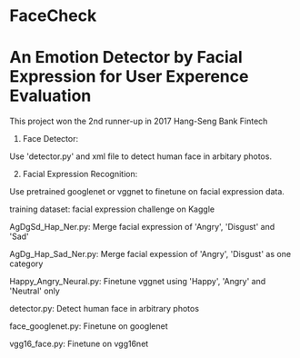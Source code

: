 # FaceCheck
# An Emotion Detector by Facial Expression for User Experence Evaluation
This project won the 2nd runner-up in 2017 Hang-Seng Bank Fintech

1) Face Detector:

Use 'detector.py' and xml file to detect human face in arbitary photos.

2) Facial Expression Recognition: 

Use pretrained googlenet or vggnet to finetune on facial expression data.

training dataset: facial expression challenge on Kaggle

AgDgSd_Hap_Ner.py: Merge facial expression of 'Angry', 'Disgust' and 'Sad'

AgDg_Hap_Sad_Ner.py: Merge facial expession of 'Angry', 'Disgust' as one category

Happy_Angry_Neural.py: Finetune vggnet using 'Happy', 'Angry' and 'Neutral' only

detector.py: Detect human face in arbitrary photos 

face_googlenet.py: Finetune on googlenet

vgg16_face.py: Finetune on vgg16net
